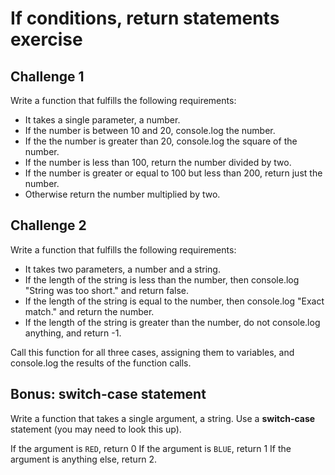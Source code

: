 # If conditions, return statements exercise

## Challenge 1

Write a function that fulfills the following requirements:

- It takes a single parameter, a number.
- If the number is between 10 and 20, console.log the number.
- If the the number is greater than 20, console.log the square of the number.
- If the number is less than 100, return the number divided by two.
- If the number is greater or equal to 100 but less than 200, return just the number.
- Otherwise return the number multiplied by two.

## Challenge 2

Write a function that fulfills the following requirements:

- It takes two parameters, a number and a string.
- If the length of the string is less than the number, then console.log "String was too short." and return false.
- If the length of the string is equal to the number, then console.log "Exact match." and return the number.
- If the length of the string is greater than the number, do not console.log anything, and return -1.

Call this function for all three cases, assigning them to variables, and console.log the results of the function calls.

## Bonus: switch-case statement

Write a function that takes a single argument, a string. Use a **switch-case** statement (you may need to look this up).

If the argument is `RED`, return 0
If the argument is `BLUE`, return 1
If the argument is anything else, return 2.
